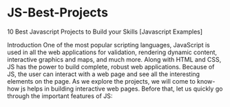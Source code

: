 # JS-Best-Projects
10 Best Javascript Projects to Build your Skills [Javascript Examples]

Introduction 
One of the most popular scripting languages, JavaScript is used in all the web applications for validation, rendering dynamic content, interactive graphics and maps, and much more. Along with HTML and CSS, JS has the power to build complete, robust web applications. Because of JS, the user can interact with a web page and see all the interesting elements on the page. As we explore the projects, we will come to know-how js helps in building interactive web pages. Before that, let us quickly go through the important features of JS:

